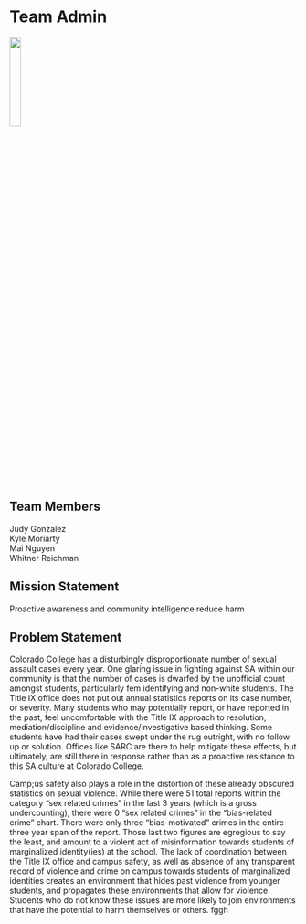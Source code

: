 # Team Admin
<img src="https://user-images.githubusercontent.com/117673140/222043811-d17eea29-c8ce-4071-a104-f96362ac0c2c.png"  width="20%" height="20%">

## Team Members
Judy Gonzalez  
Kyle Moriarty  
Mai Nguyen  
Whitner Reichman  

## Mission Statement 
Proactive awareness and community intelligence reduce harm

## Problem Statement
Colorado College has a disturbingly disproportionate number of sexual assault cases every year. One glaring issue in fighting against SA within our community is that the number of cases is dwarfed by the unofficial count amongst students, particularly fem identifying and non-white students. The Title IX office does not put out annual statistics reports on its case number, or severity. Many students who may potentially report, or have reported in the past, feel uncomfortable with the Title IX approach to resolution, mediation/discipline and evidence/investigative based thinking. Some students have had their cases swept under the rug outright, with no follow up or solution. Offices like SARC are there to help mitigate these effects, but ultimately, are still there in response rather than as a proactive resistance to this SA culture at Colorado College.

Camp;us safety also plays a role in the distortion of these already obscured statistics on sexual violence. While there were 51 total reports within the category “sex related crimes” in the last 3 years (which is a gross undercounting), there were 0 “sex related crimes” in the “bias-related crime” chart. There were only three “bias-motivated” crimes in the entire three year span of the report. Those last two figures are egregious to say the least, and amount to a violent act of misinformation towards students of marginalized identity(ies) at the school. The lack of coordination between the Title IX office and campus safety, as well as absence of any transparent record of violence and crime on campus towards students of marginalized identities creates an environment that hides past violence from younger students, and propagates these environments that allow for violence. Students who do not know these issues are more likely to join environments that have the potential to harm themselves or others.
fggh
